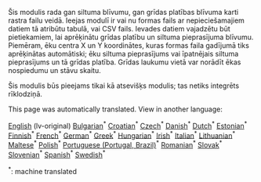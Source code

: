 <p> Šis modulis rada gan siltuma blīvumu, gan grīdas platības blīvuma karti rastra failu veidā. Ieejas modulī ir vai nu formas fails ar nepieciešamajiem datiem tā atribūtu tabulā, vai CSV fails. Ievades datiem vajadzētu būt pietiekamiem, lai aprēķinātu grīdas platību un siltuma pieprasījuma blīvumu. Piemēram, ēku centra X un Y koordinātes, kuras formas faila gadījumā tiks aprēķinātas automātiski; ēku siltuma pieprasījums vai īpatnējais siltuma pieprasījums un tā grīdas platība. Grīdas laukumu vietā var norādīt ēkas nospiedumu un stāvu skaitu. </p><p> Šis modulis būs pieejams tikai kā atsevišķs modulis; tas netiks integrēts rīklodziņā. </p>

This page was automatically translated. View in another language:

[English](../en/CM-Customized-heat-and-floor-area-density-maps.md) (lv-original) [Bulgarian](../bg/CM-Customized-heat-and-floor-area-density-maps.md)<sup>\*</sup> [Croatian](../hr/CM-Customized-heat-and-floor-area-density-maps.md)<sup>\*</sup> [Czech](../cs/CM-Customized-heat-and-floor-area-density-maps.md)<sup>\*</sup> [Danish](../da/CM-Customized-heat-and-floor-area-density-maps.md)<sup>\*</sup> [Dutch](../nl/CM-Customized-heat-and-floor-area-density-maps.md)<sup>\*</sup> [Estonian](../et/CM-Customized-heat-and-floor-area-density-maps.md)<sup>\*</sup> [Finnish](../fi/CM-Customized-heat-and-floor-area-density-maps.md)<sup>\*</sup> [French](../fr/CM-Customized-heat-and-floor-area-density-maps.md)<sup>\*</sup> [German](../de/CM-Customized-heat-and-floor-area-density-maps.md)<sup>\*</sup> [Greek](../el/CM-Customized-heat-and-floor-area-density-maps.md)<sup>\*</sup> [Hungarian](../hu/CM-Customized-heat-and-floor-area-density-maps.md)<sup>\*</sup> [Irish](../ga/CM-Customized-heat-and-floor-area-density-maps.md)<sup>\*</sup> [Italian](../it/CM-Customized-heat-and-floor-area-density-maps.md)<sup>\*</sup>  [Lithuanian](../lt/CM-Customized-heat-and-floor-area-density-maps.md)<sup>\*</sup> [Maltese](../mt/CM-Customized-heat-and-floor-area-density-maps.md)<sup>\*</sup> [Polish](../pl/CM-Customized-heat-and-floor-area-density-maps.md)<sup>\*</sup> [Portuguese (Portugal, Brazil)](../pt/CM-Customized-heat-and-floor-area-density-maps.md)<sup>\*</sup> [Romanian](../ro/CM-Customized-heat-and-floor-area-density-maps.md)<sup>\*</sup> [Slovak](../sk/CM-Customized-heat-and-floor-area-density-maps.md)<sup>\*</sup> [Slovenian](../sl/CM-Customized-heat-and-floor-area-density-maps.md)<sup>\*</sup> [Spanish](../es/CM-Customized-heat-and-floor-area-density-maps.md)<sup>\*</sup> [Swedish](../sv/CM-Customized-heat-and-floor-area-density-maps.md)<sup>\*</sup> 

<sup>\*</sup>: machine translated
